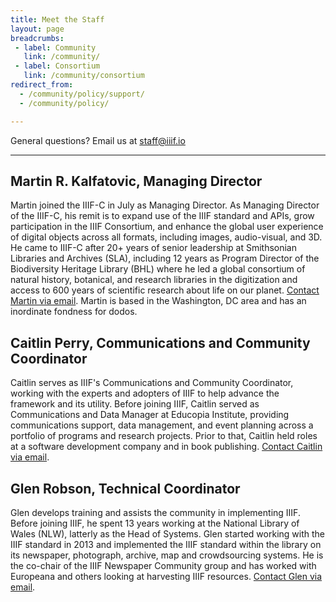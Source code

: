 ```yaml
---
title: Meet the Staff
layout: page
breadcrumbs:
 - label: Community
   link: /community/
 - label: Consortium
   link: /community/consortium
redirect_from:
  - /community/policy/support/
  - /community/policy/

---
```


General questions? Email us at [staff@iiif.io](mailto:staff@iiif.io)

--- 
## Martin R. Kalfatovic, Managing Director

Martin joined the IIIF-C in July as Managing Director. As Managing Director of the IIIF-C, his remit is to expand use of the IIIF standard and APIs, grow participation in the IIIF Consortium, and enhance the global user experience of digital objects across all formats, including images, audio-visual, and 3D. He came to IIIF-C after 20+ years of senior leadership at Smithsonian Libraries and Archives (SLA), including 12 years as Program Director of the Biodiversity Heritage Library (BHL) where he led a global consortium of natural history, botanical, and research libraries in the digitization and access to 600 years of scientific research about life on our planet.  [Contact Martin via email](mailto:martin.kalfatovic@iiif.io). Martin is based in the Washington, DC area and has an inordinate fondness for dodos.


## Caitlin Perry, Communications and Community Coordinator

Caitlin serves as IIIF's Communications and Community Coordinator, working with the experts and adopters of IIIF to help advance the framework and its utility. Before joining IIIF, Caitlin served as Communications and Data Manager at Educopia Institute, providing communications support, data management, and event planning across a portfolio of programs and research projects. Prior to that, Caitlin held roles at a software development company and in book publishing. [Contact Caitlin via email](mailto:caitlin.perry@iiif.io).


## Glen Robson, Technical Coordinator

Glen develops training and assists the community in implementing IIIF. Before joining IIIF, he spent 13 years working at the National Library of Wales (NLW), latterly as the Head of Systems. Glen started working with the IIIF standard in 2013 and implemented the IIIF standard within the library on its newspaper, photograph, archive, map and crowdsourcing systems. He is the co-chair of the IIIF Newspaper Community group and has worked with Europeana and others looking at harvesting IIIF resources. [Contact Glen via email](mailto:glen.robson@iiif.io).
